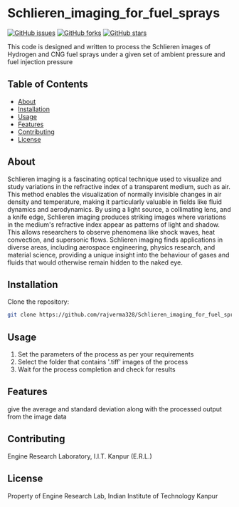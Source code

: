 # Schlieren_imaging_for_fuel_sprays

[![GitHub issues](https://img.shields.io/github/issues/rajverma328/Schlieren_imaging_for_fuel_sprays)](https://github.com/rajverma328/Schlieren_imaging_for_fuel_sprays/issues)
[![GitHub forks](https://img.shields.io/github/forks/rajverma328/Schlieren_imaging_for_fuel_sprays)](https://github.com/rajverma328/Schlieren_imaging_for_fuel_sprays/network)
[![GitHub stars](https://img.shields.io/github/stars/rajverma328/Schlieren_imaging_for_fuel_sprays)](https://github.com/rajverma328/Schlieren_imaging_for_fuel_sprays/stargazers)

This code is designed and written to process the Schlieren images of Hydrogen and CNG fuel sprays under a given set of ambient pressure and fuel injection pressure

## Table of Contents

- [About](#about)
- [Installation](#installation)
- [Usage](#usage)
- [Features](#features)
- [Contributing](#contributing)
- [License](#license)

## About

Schlieren imaging is a fascinating optical technique used to visualize and study variations in the refractive index of a transparent medium, such as air. This method enables the visualization of normally invisible changes in air density and temperature, making it particularly valuable in fields like fluid dynamics and aerodynamics. By using a light source, a collimating lens, and a knife edge, Schlieren imaging produces striking images where variations in the medium's refractive index appear as patterns of light and shadow. This allows researchers to observe phenomena like shock waves, heat convection, and supersonic flows. Schlieren imaging finds applications in diverse areas, including aerospace engineering, physics research, and material science, providing a unique insight into the behaviour of gases and fluids that would otherwise remain hidden to the naked eye.

## Installation

Clone the repository:

   ```sh
   git clone https://github.com/rajverma328/Schlieren_imaging_for_fuel_sprays.git
   ```
## Usage

1. Set the parameters of the process as per your requirements
2. Select the folder that contains '.tiff' images of the process
3. Wait for the process completion and check for results

## Features

give the average and standard deviation along with the processed output from the image data

## Contributing

Engine Research Laboratory, I.I.T. Kanpur (E.R.L.)

## License

Property of Engine Research Lab, Indian Institute of Technology Kanpur
